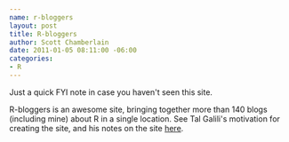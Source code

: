 ```yaml
--- 
name: r-bloggers
layout: post
title: R-bloggers
author: Scott Chamberlain
date: 2011-01-05 08:11:00 -06:00
categories: 
- R
---
```


Just a quick FYI note in case you haven't seen this site.

R-bloggers is an awesome site, bringing together more than 140 blogs (including mine) about R in a single location. See Tal Galili's motivation for creating the site, and his notes on the site [here][].

[here]: http://www.r-bloggers.com/r-bloggers-in-2010-top-14-r-posts-site-statistics-and-invitation-for-sponsors/
